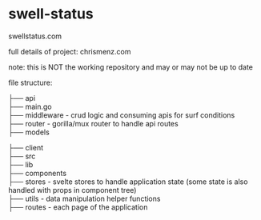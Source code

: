 # swell-status

swellstatus.com  

full details of project: chrismenz.com  

note: this is NOT the working repository and may or may not be up to date  

file structure:  

├── api  
    ├── main.go  
    ├── middleware - crud logic and consuming apis for surf conditions  
    ├── router - gorilla/mux router to handle api routes  
    ├── models  
      
      
├── client  
    ├── src  
        ├── lib  
            ├── components  
            ├── stores - svelte stores to handle application state (some state is also handled with props in component tree)  
            ├── utils - data manipulation helper functions  
        ├── routes - each page of the application  
          
  
